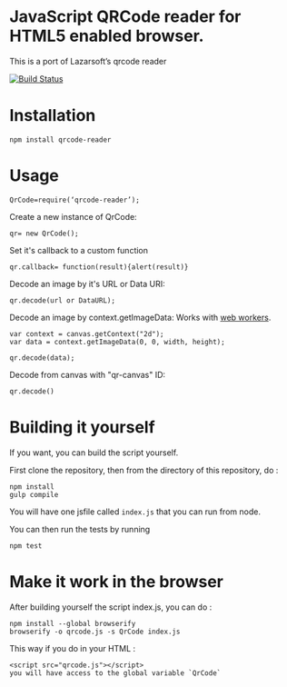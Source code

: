 # JavaScript QRCode reader for HTML5 enabled browser.

This is a port of Lazarsoft’s qrcode reader

[![Build Status](https://travis-ci.org/edi9999/jsqrcode.svg?branch=master&style=flat)](https://travis-ci.org/edi9999/jsqrcode)

# Installation

    npm install qrcode-reader

# Usage

    QrCode=require(‘qrcode-reader’);

Create a new instance of QrCode:

    qr= new QrCode();

Set it's callback to a custom function

    qr.callback= function(result){alert(result)}

Decode an image by it's URL or Data URI:

    qr.decode(url or DataURL);

Decode an image by context.getImageData:
Works with [web workers](https://developer.mozilla.org/en-US/docs/Web/API/Web_Workers_API/Using_web_workers).

    var context = canvas.getContext("2d");
    var data = context.getImageData(0, 0, width, height);

    qr.decode(data);

Decode from canvas with "qr-canvas" ID:

    qr.decode()

# Building it yourself

If you want, you can build the script yourself.

First clone the repository, then from the directory of this repository, do :

    npm install
    gulp compile

You will have one jsfile called `index.js` that you can run from node.

You can then run the tests by running

    npm test

# Make it work in the browser

After building yourself the script index.js, you can do :

    npm install --global browserify
    browserify -o qrcode.js -s QrCode index.js

This way if you do in your HTML :

    <script src="qrcode.js"></script>
    you will have access to the global variable `QrCode`
